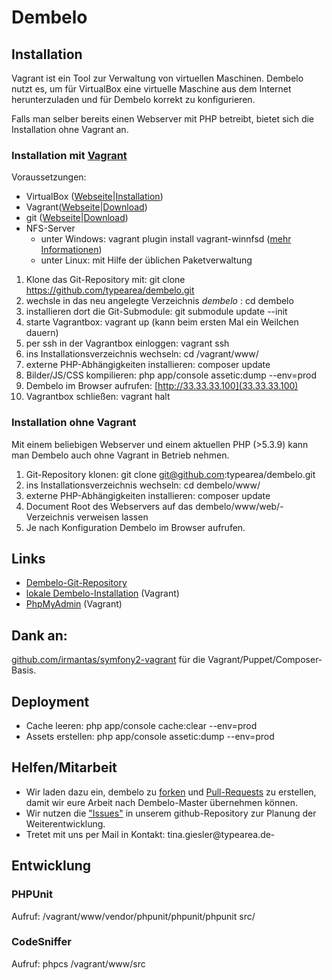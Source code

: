 # Dembelo

## Installation
Vagrant ist ein Tool zur Verwaltung von virtuellen Maschinen. Dembelo nutzt es, um für VirtualBox eine virtuelle
Maschine aus dem Internet herunterzuladen und für Dembelo korrekt zu konfigurieren.

Falls man selber bereits einen Webserver mit PHP betreibt, bietet sich die Installation ohne Vagrant an.

### Installation mit [Vagrant](https://www.vagrantup.com/)
Voraussetzungen:
* VirtualBox ([Webseite](https://www.virtualbox.org/)|[Installation](https://www.virtualbox.org/manual/ch02.html))
* Vagrant([Webseite](https://www.vagrantup.com/)|[Download](https://www.vagrantup.com/downloads.html))
* git ([Webseite](https://git-scm.com/)|[Download](https://git-scm.com/downloads))
* NFS-Server
  * unter Windows: vagrant plugin install vagrant-winnfsd ([mehr Informationen](https://github.com/GM-Alex/vagrant-winnfsd))
  * unter Linux: mit Hilfe der üblichen Paketverwaltung 

1. Klone das Git-Repository mit: git clone https://github.com/typearea/dembelo.git
2. wechsle in das neu angelegte Verzeichnis _dembelo_ : cd dembelo
3. installieren dort die Git-Submodule: git submodule update --init
4. starte Vagrantbox: vagrant up (kann beim ersten Mal ein Weilchen dauern)
5. per ssh in der Vagrantbox einloggen: vagrant ssh
6. ins Installationsverzeichnis wechseln: cd /vagrant/www/
7. externe PHP-Abhängigkeiten installieren: composer update
8. Bilder/JS/CSS kompilieren: php app/console assetic:dump --env=prod
9. Dembelo im Browser aufrufen: [http://33.33.33.100](33.33.33.100)
10. Vagrantbox schließen: vagrant halt

### Installation ohne Vagrant
Mit einem beliebigen Webserver und einem aktuellen PHP (>5.3.9) kann man Dembelo auch ohne Vagrant in Betrieb nehmen.

1. Git-Repository klonen: git clone git@github.com:typearea/dembelo.git
2. ins Installationsverzeichnis wechseln: cd dembelo/www/
3. externe PHP-Abhängigkeiten installieren: composer update
4. Document Root des Webservers auf das dembelo/www/web/-Verzeichnis verweisen lassen
5. Je nach Konfiguration Dembelo im Browser aufrufen.


## Links
* [Dembelo-Git-Repository](http://github.com:typearea)
* [lokale Dembelo-Installation](http://33.33.33.100/) (Vagrant)
* [PhpMyAdmin](http://33.33.33.100/phpmyadmin) (Vagrant)

## Dank an:
[github.com/irmantas/symfony2-vagrant](https://github.com/irmantas/symfony2-vagrant) für die Vagrant/Puppet/Composer-Basis.

## Deployment
* Cache leeren: php app/console cache:clear --env=prod
* Assets erstellen: php app/console assetic:dump --env=prod

## Helfen/Mitarbeit
* Wir laden dazu ein, dembelo zu [forken](https://help.github.com/articles/fork-a-repo/) und [Pull-Requests](https://help.github.com/articles/using-pull-requests/) zu erstellen, damit wir eure Arbeit nach Dembelo-Master übernehmen können.
* Wir nutzen die ["Issues"](https://github.com/typearea/dembelo/issues) in unserem github-Repository zur Planung der Weiterentwicklung.
* Tretet mit uns per Mail in Kontakt: tina.giesler@typearea.de-

## Entwicklung

### PHPUnit
Aufruf: /vagrant/www/vendor/phpunit/phpunit/phpunit src/

### CodeSniffer
Aufruf: phpcs /vagrant/www/src

